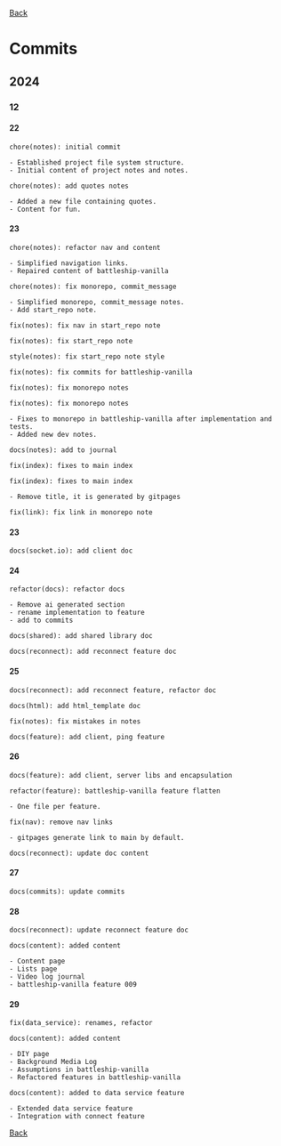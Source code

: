[Back](index.md)

# Commits

## 2024

### 12

#### 22

```plaintext
chore(notes): initial commit

- Established project file system structure.
- Initial content of project notes and notes.
```

```plaintext
chore(notes): add quotes notes

- Added a new file containing quotes.
- Content for fun.
```

#### 23

```plaintext
chore(notes): refactor nav and content

- Simplified navigation links.
- Repaired content of battleship-vanilla
```

```plaintext
chore(notes): fix monorepo, commit_message

- Simplified monorepo, commit_message notes.
- Add start_repo note.
```

```plaintext
fix(notes): fix nav in start_repo note
```

```plaintext
fix(notes): fix start_repo note
```

```plaintext
style(notes): fix start_repo note style
```

```plaintext
fix(notes): fix commits for battleship-vanilla
```

```plaintext
fix(notes): fix monorepo notes
```

```plaintext
fix(notes): fix monorepo notes

- Fixes to monorepo in battleship-vanilla after implementation and tests.
- Added new dev notes.
```

```plaintext
docs(notes): add to journal
```

```plaintext
fix(index): fixes to main index
```

```plaintext
fix(index): fixes to main index

- Remove title, it is generated by gitpages
```

```plaintext
fix(link): fix link in monorepo note
```

#### 23

```plaintext
docs(socket.io): add client doc
```

#### 24

```plaintext
refactor(docs): refactor docs

- Remove ai generated section
- rename implementation to feature
- add to commits
```

```plaintext
docs(shared): add shared library doc
```

```plaintext
docs(reconnect): add reconnect feature doc
```

#### 25

```plaintext
docs(reconnect): add reconnect feature, refactor doc
```

```plaintext
docs(html): add html_template doc
```

```plaintext
fix(notes): fix mistakes in notes
```

```plaintext
docs(feature): add client, ping feature
```

#### 26

```plaintext
docs(feature): add client, server libs and encapsulation
```

```plaintext
refactor(feature): battleship-vanilla feature flatten

- One file per feature.
```

```plaintext
fix(nav): remove nav links

- gitpages generate link to main by default.
```

```plaintext
docs(reconnect): update doc content
```

#### 27

```plaintext
docs(commits): update commits
```

#### 28

```plaintext
docs(reconnect): update reconnect feature doc
```

```plaintext
docs(content): added content

- Content page
- Lists page
- Video log journal
- battleship-vanilla feature 009
```

#### 29

```plaintext
fix(data_service): renames, refactor
```

```plaintext
docs(content): added content

- DIY page
- Background Media Log
- Assumptions in battleship-vanilla
- Refactored features in battleship-vanilla
```

```plaintext
docs(content): added to data service feature

- Extended data service feature
- Integration with connect feature
```

[Back](index.md)
